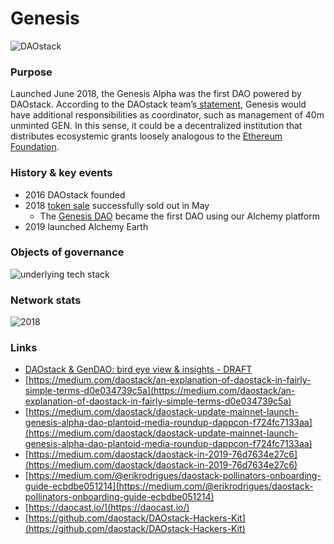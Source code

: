 # Genesis



![DAOstack](../.gitbook/assets/daostack.png)

### Purpose

Launched June 2018, the Genesis Alpha was the first DAO powered by DAOstack. According to the DAOstack team’s[ statement](https://daotalk.org/t/q1-2019-genesis-dao-update/448), Genesis would have additional responsibilities as coordinator, such as management of 40m unminted GEN. In this sense, it could be a decentralized institution that distributes ecosystemic grants loosely analogous to the [Ethereum Foundation](https://www.ethereum.org/devgrants).

### **History & key events**

* 2016 DAOstack founded
* 2018 [token sale](https://medium.com/daostack/daostack-token-sale-successfully-concluded-ec813e7adc6b) successfully sold out in May
  * The [Genesis DAO](https://alchemy.daostack.io/dao/0xa3f5411cfc9eee0dd108bf0d07433b6dd99037f1) became the first DAO using our Alchemy platform
* 2019 launched Alchemy Earth

### Objects of governance

![underlying tech stack](../.gitbook/assets/image%20%286%29.png)

### Network stats

![2018](https://lh4.googleusercontent.com/xFvqqf4XuZYhwkXUUEmaJ6gWRHfqQr1Gxb7C4yEX8y9blAoHoEmf_3LBPYXfpg9kKHIgbDuHrzxpu06yyWudmVBFrZT9JySNBWm1JjVIlPOJ6FnzjOaBGLIcumtnjiurb-qeaaq8)

### **Links**

* [DAOstack & GenDAO: bird eye view & insights - DRAFT](https://docs.google.com/document/d/1gTQV5RflcskKVJBoG1ehrJGjnJA4SkM1wM8vyjD9EYo/edit?usp=sharing)
* [https://medium.com/daostack/an-explanation-of-daostack-in-fairly-simple-terms-d0e034739c5a](https://medium.com/daostack/an-explanation-of-daostack-in-fairly-simple-terms-d0e034739c5a)
* [https://medium.com/daostack/daostack-update-mainnet-launch-genesis-alpha-dao-plantoid-media-roundup-dappcon-f724fc7133aa](https://medium.com/daostack/daostack-update-mainnet-launch-genesis-alpha-dao-plantoid-media-roundup-dappcon-f724fc7133aa)
* [https://medium.com/daostack/daostack-in-2019-76d7634e27c6](https://medium.com/daostack/daostack-in-2019-76d7634e27c6)
* [https://medium.com/@erikrodrigues/daostack-pollinators-onboarding-guide-ecbdbe051214](https://medium.com/@erikrodrigues/daostack-pollinators-onboarding-guide-ecbdbe051214)
* [https://daocast.io/](https://daocast.io/)
* [https://github.com/daostack/DAOstack-Hackers-Kit](https://github.com/daostack/DAOstack-Hackers-Kit)

